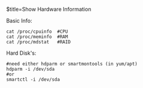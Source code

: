 $title=Show Hardware Information

Basic Info:

    cat /proc/cpuinfo  #CPU
    cat /proc/meminfo  #RAM
    cat /proc/mdstat   #RAID


Hard Disk's:

    #need either hdparm or smartmontools (in yum/apt)
    hdparm -i /dev/sda
    #or
    smartctl -i /dev/sda